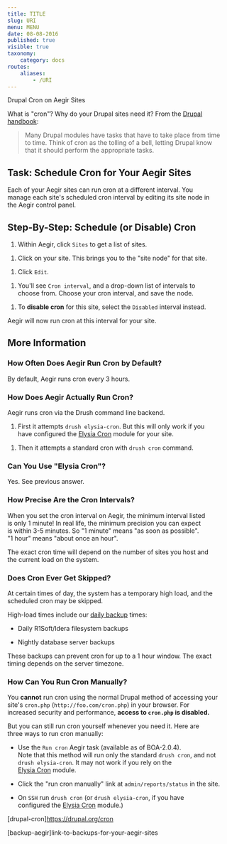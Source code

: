 ```yaml
---
title: TITLE
slug: URI
menu: MENU
date: 08-08-2016
published: true
visible: true
taxonomy:
    category: docs
routes:
    aliases:
        - /URI
---
```

Drupal Cron on Aegir Sites

What is "cron"? Why do your Drupal sites need it? From the [Drupal
handbook](drupal-cron):

> Many Drupal modules have tasks that have to take place from time\
> to time. Think of cron as the tolling of a bell, letting Drupal know\
> that it should perform the appropriate tasks.

Task: Schedule Cron for Your Aegir Sites
----------------------------------------

Each of your Aegir sites can run cron at a different interval. You\
manage each site's scheduled cron interval by editing its site node in\
the Aegir control panel.

Step-By-Step: Schedule (or Disable) Cron
----------------------------------------

1.  Within Aegir, click `Sites` to get a list of sites.

<!-- -->

1.  Click on your site. This brings you to the "site node" for
    that site.

<!-- -->

1.  Click `Edit`.

<!-- -->

1.  You'll see `Cron interval`, and a drop-down list of intervals to\
    choose from. Choose your cron interval, and save the node.

<!-- -->

1.  To **disable cron** for this site, select the `Disabled`
    interval instead.

Aegir will now run cron at this interval for your site.

More Information
----------------

### How Often Does Aegir Run Cron by Default?

By default, Aegir runs cron every 3 hours.

### How Does Aegir Actually Run Cron?

Aegir runs cron via the Drush command line backend.

1.  First it attempts `drush elysia-cron`. But this will only work if
    you\
    have configured the [Elysia
    Cron](http://drupal.org/project/elysia_cron) module for your site.

<!-- -->

1.  Then it attempts a standard cron with `drush cron` command.

### Can You Use "Elysia Cron"?

Yes. See previous answer.

### How Precise Are the Cron Intervals?

When you set the cron interval on Aegir, the minimum interval listed\
is only 1 minute! In real life, the minimum precision you can expect\
is within 3-5 minutes. So "1 minute" means "as soon as possible".\
"1 hour" means "about once an hour".

The exact cron time will depend on the number of sites you host and\
the current load on the system.

### Does Cron Ever Get Skipped?

At certain times of day, the system has a temporary high load, and the\
scheduled cron may be skipped.

High-load times include our [daily backup](backup-aegir) times:

-   Daily R1Soft/Idera filesystem backups

<!-- -->

-   Nightly database server backups

These backups can prevent cron for up to a 1 hour window. The exact\
timing depends on the server timezone.

### How Can You Run Cron Manually?

You **cannot** run cron using the normal Drupal method of accessing
your\
site's `cron.php` (`http://foo.com/cron.php`) in your browser. For\
increased security and performance, **access to `cron.php` is
disabled.**

But you can still run cron yourself whenever you need it. Here are\
three ways to run cron manually:

-   Use the `Run cron` Aegir task (available as of BOA-2.0.4).\
    Note that this method will run only the standard `drush cron`, and
    not\
    `drush elysia-cron`. It may not work if you rely on the\
    [Elysia Cron](http://drupal.org/project/elysia_cron) module.

<!-- -->

-   Click the "run cron manually" link at `admin/reports/status` in
    the site.

<!-- -->

-   On `SSH` run `drush cron` (or `drush elysia-cron`, if you have\
    configured the [Elysia
    Cron](http://drupal.org/project/elysia_cron) module.)

\[drupal-cron\]https://drupal.org/cron

\[backup-aegir\]link-to-backups-for-your-aegir-sites
